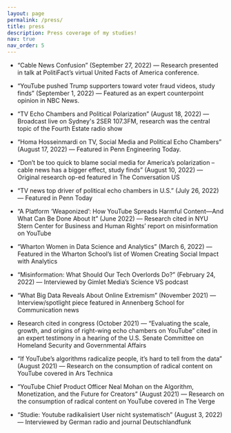 ```yaml
---
layout: page
permalink: /press/
title: press
description: Press coverage of my studies!
nav: true
nav_order: 5
---
```


* “Cable News Confusion” (September 27, 2022) — Research presented in talk at PolitiFact’s virtual United
Facts of America conference.

* “YouTube pushed Trump supporters toward voter fraud videos, study finds” (September 1, 2022) — Featured
as an expert counterpoint opinion in NBC News.

* “TV Echo Chambers and Political Polarization” (August 18, 2022) — Broadcast live on Sydney's 2SER
107.3FM, research was the central topic of the Fourth Estate radio show

* “Homa Hosseinmardi on TV, Social Media and Political Echo Chambers” (August 17, 2022) — Featured in
Penn Engineering Today.

* “Don’t be too quick to blame social media for America’s polarization – cable news has a bigger effect, study
finds” (August 10, 2022) — Original research op-ed featured in The Conversation US

* “TV news top driver of political echo chambers in U.S.” (July 26, 2022) — Featured in Penn Today

* “A Platform ‘Weaponized’: How YouTube Spreads Harmful Content—And What Can Be Done About It”
(June 2022) — Research cited in NYU Stern Center for Business and Human Rights’ report on
misinformation on YouTube

* “Wharton Women in Data Science and Analytics” (March 6, 2022) — Featured in the Wharton School’s list
of Women Creating Social Impact with Analytics

* “Misinformation: What Should Our Tech Overlords Do?” (February 24, 2022) — Interviewed by Gimlet
Media’s Science VS podcast

* “What Big Data Reveals About Online Extremism” (November 2021) — Interview/spotlight piece featured in
Annenberg School for Communication news

* Research cited in congress (October 2021) — “Evaluating the scale, growth, and origins of right-wing echo
chambers on YouTube” cited in an expert testimony in a hearing of the U.S. Senate Committee on Homeland
Security and Governmental Affairs

* “If YouTube’s algorithms radicalize people, it’s hard to tell from the data” (August 2021) — Research on the
consumption of radical content on YouTube covered in Ars Technica

* “YouTube Chief Product Officer Neal Mohan on the Algorithm, Monetization, and the Future for Creators”
(August 2021) — Research on the consumption of radical content on YouTube covered in The Verge

* “Studie: Youtube radikalisiert User nicht systematisch” (August 3, 2022) — Interviewed by German radio and
journal Deutschlandfunk
